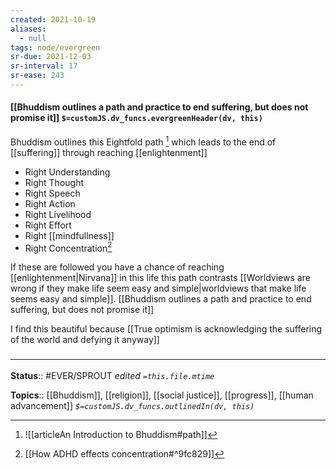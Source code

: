 ```yaml
---
created: 2021-10-19
aliases:
  - null
tags: node/evergreen
sr-due: 2021-12-03
sr-interval: 17
sr-ease: 243
---
```


#### [[Bhuddism outlines a path and practice to end suffering, but does not promise it]] `$=customJS.dv_funcs.evergreenHeader(dv, this)`

Bhuddism outlines this Eightfold path [^1] which leads to the end of [[suffering]] through reaching [[enlightenment]]
- Right Understanding
- Right Thought
- Right Speech
- Right Action
- Right Livelihood
- Right Effort
- Right [[mindfullness]] 
- Right Concentration[^2]

If these are followed you have a chance of reaching [[enlightenment|Nirvana]] in this life this path contrasts [[Worldviews are wrong if they make life seem easy and simple|worldviews that make life seems easy and simple]]. [[Bhuddism outlines a path and practice to end suffering, but does not promise it]]

I find this beautiful because [[True optimism is acknowledging the suffering of the world and defying it anyway]]

### <hr class="footnote"/>

**Status**:: #EVER/SPROUT 
*edited `=this.file.mtime`*

**Topics**:: [[Bhuddism]], [[religion]], [[social justice]], [[progress]], [[human advancement]]
*`$=customJS.dv_funcs.outlinedIn(dv, this)`*

[^1]: ![[articleAn Introduction to Bhuddism#path]]
[^2]: [[How ADHD effects concentration#^9fc829]]
